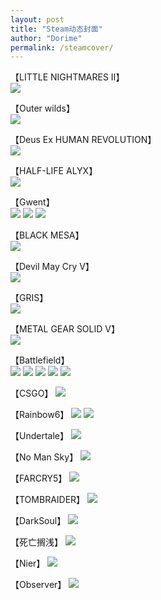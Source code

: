 ```yaml
---
layout: post
title: "Steam动态封面"
author: "Dorime"
permalink: /steamcover/
---
```



【LITTLE NIGHTMARES II】  
![](https://pic.imgdb.cn/item/6029471ad2a061fec712237d.gif)

【Outer wilds】  
![](https://pic.imgdb.cn/item/5eebb46714195aa594f2f3d5.gif)

【Deus Ex HUMAN REVOLUTION】  
![](https://pic.imgdb.cn/item/5f9195cd1cd1bbb86bc6cf9e.gif)

【HALF-LIFE ALYX】  
![](https://pic.imgdb.cn/item/5ec74a5ec2a9a83be53d7401.gif)

【Gwent】  
![](https://pic.imgdb.cn/item/5ec74a83c2a9a83be53dbdad.gif)
![](https://pic.imgdb.cn/item/5ec74a7ac2a9a83be53da7d5.gif)
![](https://pic.imgdb.cn/item/5ec74a6ec2a9a83be53d8c1f.gif)

【BLACK MESA】  
![](https://pic.imgdb.cn/item/5e677f6298271cb2b8beb2f7.gif)

【Devil May Cry V】  
![](https://pic.imgdb.cn/item/5df476021f8f59f4d61e438e.gif)

【GRIS】  
![](https://pic.imgdb.cn/item/5df475f21f8f59f4d61e3c35.gif)

【METAL GEAR SOLID V】  
![](https://pic.imgdb.cn/item/5dd140368e0e2e3ee9ac6a45.gif)

【Battlefield】  
![](https://pic.imgdb.cn/item/5dd1401f8e0e2e3ee9ac484b.gif)
![](https://pic.imgdb.cn/item/5dd140108e0e2e3ee9ac42f7.gif)
![](https://pic.imgdb.cn/item/5dd13ff68e0e2e3ee9ac31fa.gif)
![](https://pic.imgdb.cn/item/5dc70e188e0e2e3ee9dcebf1.gif)
![](https://pic.imgdb.cn/item/5dc5a71c8e0e2e3ee9b7c576.gif)

【CSGO】
![](https://pic.imgdb.cn/item/5dd13f3e8e0e2e3ee9abf2dc.gif)

【Rainbow6】
![](https://pic.imgdb.cn/item/5dcfb3338e0e2e3ee9727143.gif)
![](https://pic.imgdb.cn/item/5dc802d28e0e2e3ee9065ee7.gif)

【Undertale】
![](https://pic.imgdb.cn/item/5dcfb32a8e0e2e3ee972702b.gif)

【No Man Sky】
![](https://pic.imgdb.cn/item/5dcfb0988e0e2e3ee9718d13.gif)

【FARCRY5】
![](https://pic.imgdb.cn/item/5dcfb0578e0e2e3ee971443a.gif)

【TOMBRAIDER】
![](https://pic.imgdb.cn/item/5dcfaf6f8e0e2e3ee971211f.gif)

【DarkSoul】
![](https://pic.imgdb.cn/item/5dcecbbf8e0e2e3ee94f54f7.gif)

【死亡搁浅】
![](https://pic.imgdb.cn/item/5dc83d478e0e2e3ee916a08a.gif)

【Nier】
![](https://pic.imgdb.cn/item/5dc70e1f8e0e2e3ee9dced83.gif)

【Observer】
![](https://pic.imgdb.cn/item/5dc70e088e0e2e3ee9dce970.gif)
